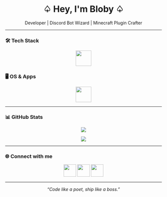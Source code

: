 <h1 align="center">♤ Hey, I'm Bloby ♤</h1>
<p align="center">Developer | Discord Bot Wizard | Minecraft Plugin Crafter</p>

---

### 🛠 Tech Stack
<p align="center">
  <img src="https://skillicons.dev/icons?i=js,ts,nodejs,npm,discord,java" height="50" />
</p>

### 🖥 OS & Apps 
<p align="center">
  <img src="https://skillicons.dev/icons?i=windows,linux,discord,vscode" height="50" />
</p>

---

### 📊 GitHub Stats
<p align="center">
  <img src="https://github-readme-stats.vercel.app/api?username=bloby22&show_icons=true&theme=radical&count_private=true&hide_border=true" />
</p>

<p align="center">
  <img src="https://github-readme-stats.vercel.app/api/top-langs/?username=bloby22&layout=compact&theme=radical&hide_border=true" />
</p>

---

### 🌐 Connect with me
<p align="center">
  <a href="https://github.com/bloby22" target="_blank"><img src="https://skillicons.dev/icons?i=github" height="40" /></a>
  <a href="https://discord.com/users/1178258199590228078" target="_blank"><img src="https://skillicons.dev/icons?i=discord" height="40" /></a>
  <a href="mailto:michal@bloby.eu" target="_blank"><img src="https://skillicons.dev/icons?i=gmail" height="40" /></a>
</p>

---

<p align="center">
  <em>“Code like a poet, ship like a boss.”</em>
</p>